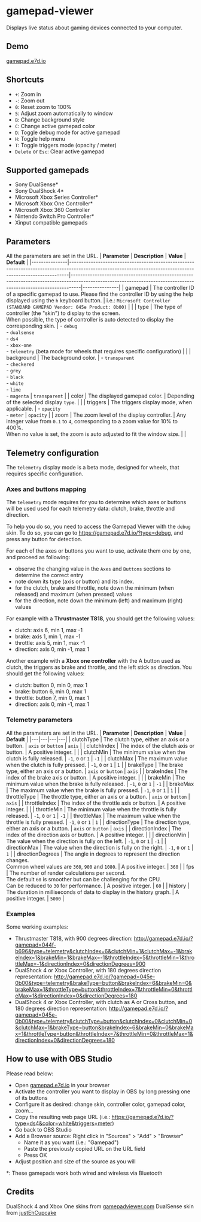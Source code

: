 # gamepad-viewer
Displays live status about gaming devices connected to your computer.

## Demo
[gamepad.e7d.io](https://gamepad.e7d.io/)

## Shortcuts
- `+`: Zoom in  
- `-`: Zoom out  
- `0`: Reset zoom to 100%  
- `5`: Adjust zoom automatically to window  
- `B`: Change background style  
- `C`: Change active gamepad color  
- `D`: Toggle debug mode for active gamepad  
- `H`: Toggle help menu  
- `T`: Toggle triggers mode (opacity / meter)  
- `Delete` or `Esc`: Clear active gamepad

## Supported gamepads

- Sony DualSense*
- Sony DualShock 4*
- Microsoft Xbox Series Controller*
- Microsoft Xbox One Controller*
- Microsoft Xbox 360 Controller
- Nintendo Switch Pro Controller*
- Xinput compatible gamepads

## Parameters

All the parameters are set in the URL.
| **Parameter** | **Description**                                                                                                                                            | **Value**                                                                                                                                                      | **Default**   |
|---------------|------------------------------------------------------------------------------------------------------------------------------------------------------------|----------------------------------------------------------------------------------------------------------------------------------------------------------------|---------------|
| gamepad       | The controller ID of a specific gamepad to use. Please find the controller ID by using the help displayed using the `h` keyboard button.                   | i.e.: `Microsoft Controller (STANDARD GAMEPAD Vendor: 045e Product: 0b00)`                                                                                     |               |
| type          | The type of controller (the "skin") to display to the screen.<br>When possible, the type of controller is auto detected to display the corresponding skin. | - `debug`<br>- `dualsense`<br>- `ds4`<br>- `xbox-one`<br>- `telemetry` (beta mode for wheels that requires specific configuration)                             |               |
| background    | The background color.                                                                                                                                      | - `transparent`<br>- `checkered`<br>- `grey`<br>- `black`<br>- `white`<br>- `lime`<br>- `magenta`                                                              | `transparent` |
| color         | The displayed gamepad color.                                                                                                                               | Depending of the selected display `type`.                                                                                                                      |               |
| triggers      | The triggers display mode, when applicable.                                                                                                                | - `opacity`<br>- `meter`                                                                                                                                       | `opacity`     |
| zoom          | The zoom level of the display controller.                                                                                                                  | Any integer value from `0.1` to `4`, corresponding to a zoom value for 10% to 400%.<br>When no value is set, the zoom is auto adjusted to fit the window size. |               |

## Telemetry configuration

The `telemetry` display mode is a beta mode, designed for wheels, that requires specific configuration.

### Axes and buttons mapping

The `telemetry` mode requires for you to determine which axes or buttons will be used used for each telemetry data: clutch, brake, throttle and direction.

To help you do so, you need to access the Gamepad Viewer with the `debug` skin. To do so, you can go to https://gamepad.e7d.io/?type=debug, and press any button for detection.

For each of the axes or buttons you want to use, activate them one by one, and proceed as following:
- observe the changing value in the `Axes` and `Buttons` sections to determine the correct entry
- note down its type (axis or button) and its index.
- for the clutch, brake and throttle, note down the minimum (when released) and maximum (when pressed) values
- for the direction, note down the minimum (left) and maximum (right) values

For example with a **Thrustmaster T818**, you should get the following values:
- clutch: axis 6, min 1, max -1
- brake: axis 1, min 1, max -1
- throttle: axis 5, min 1, max -1
- direction: axis 0, min -1, max 1

Another example with a **Xbox one controller** with the A button used as clutch, the triggers as brake and throttle, and the left stick as direction. You should get the following values:
- clutch: button 0, min 0, max 1
- brake: button 6, min 0, max 1
- throttle: button 7, min 0, max 1
- direction: axis 0, min -1, max 1

### Telemetry parameters

All the parameters are set in the URL.
| **Parameter** | **Description** | **Value** | **Default** |
|---|---|---|---|
| clutchType | The clutch type, either an axis or a button. | `axis` or `button` | `axis` |
| clutchIndex | The index of the clutch axis or button. | A positive integer. |  |
| clutchMin | The minimum value when the clutch is fully released. | `-1`, `0` or `1` | `-1` |
| clutchMax | The maximum value when the clutch is fully pressed. | `-1`, `0` or `1` | `1` |
| brakeType | The brake type, either an axis or a button. | `axis` or `button` | `axis` |
| brakeIndex | The index of the brake axis or button. | A positive integer. |  |
| brakeMin | The minimum value when the brake is fully released. | `-1`, `0` or `1` | `-1` |
| brakeMax | The maximum value when the brake is fully pressed. | `-1`, `0` or `1` | `1` |
| throttleType | The throttle type, either an axis or a button. | `axis` or `button` | `axis` |
| throttleIndex | The index of the throttle axis or button. | A positive integer. |  |
| throttleMin | The minimum value when the throttle is fully released. | `-1`, `0` or `1` | `-1` |
| throttleMax | The maximum value when the throttle is fully pressed. | `-1`, `0` or `1` | `1` |
| directionType | The direction type, either an axis or a button. | `axis` or `button` | `axis` |
| directionIndex | The index of the direction axis or button. | A positive integer. |  |
| directionMin | The value when the direction is fully on the left. | `-1`, `0` or `1` | `-1` |
| directionMax | The value when the direction is fully on the right. | `-1`, `0` or `1` | `1` |
| directionDegrees | The angle in degrees to represent the direction changes.<br>Common wheel values are `360`, `900` and `1080`. | A positive integer. | `360` |
| fps | The number of render calculations per second.<br>The default `60` is smoother but can be challenging for the CPU.<br>Can be reduced to `30` for performance. | A positive integer. | `60` |
| history | The duration in milliseconds of data to display in the history graph. | A positive integer. | `5000` |

### Examples

Some working examples:
- Thrustmaster T818, with 900 degrees direction: http://gamepad.e7d.io/?gamepad=044f-b696&type=telemetry&clutchIndex=6&clutchMin=1&clutchMax=-1&brakeIndex=1&brakeMin=1&brakeMax=-1&throttleIndex=5&throttleMin=1&throttleMax=-1&directionIndex=0&directionDegrees=900
- DualShock 4 or Xbox Controller, with 180 degrees direction representation: http://gamepad.e7d.io/?gamepad=045e-0b00&type=telemetry&brakeType=button&brakeIndex=6&brakeMin=0&brakeMax=1&throttleType=button&throttleIndex=7&throttleMin=0&throttleMax=1&directionIndex=0&directionDegrees=180
- DualShock 4 or Xbox Controller, with clutch as A or Cross button, and 180 degrees direction representation: http://gamepad.e7d.io/?gamepad=045e-0b00&type=telemetry&clutchType=button&clutchIndex=0&clutchMin=0&clutchMax=1&brakeType=button&brakeIndex=6&brakeMin=0&brakeMax=1&throttleType=button&throttleIndex=7&throttleMin=0&throttleMax=1&directionIndex=0&directionDegrees=180

## How to use with OBS Studio
Please read below:
- Open [gamepad.e7d.io](https://gamepad.e7d.io/) in your browser
- Activate the controller you want to display in OBS by long pressing one of its buttons
- Configure it as desired: change skin, controller color, gamepad color, zoom...
- Copy the resulting web page URL (i.e.: https://gamepad.e7d.io/?type=ds4&color=white&triggers=meter)
- Go back to OBS Studio
- Add a Browser source: Right click in "Sources" > "Add" > "Browser"
    - Name it as you want (i.e.: "Gamepad")
    - Paste the previously copied URL on the URL field
    - Press OK
- Adjust position and size of the source as you will

*: These gamepads work both wired and wireless via Bluetooth

## Credits
DualShock 4 and Xbox One skins from [gamepadviewer.com](https://gamepadviewer.com/)
DualSense skin from [justEhCupcake](https://github.com/justEhCupcake/justEhCupcake.github.io/tree/main/PS5_Display_Pics)
